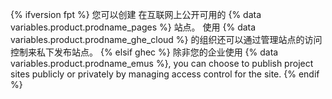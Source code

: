 {% ifversion fpt %}
您可以创建
在互联网上公开可用的 {% data variables.product.prodname_pages %} 站点。 使用 {% data variables.product.prodname_ghe_cloud %} 的组织还可以通过管理站点的访问控制来私下发布站点。
{% elsif ghec %}
除非您的企业使用
{% data variables.product.prodname_emus %}, you can choose to publish project sites publicly or privately by managing access control for the site.
{% endif %}